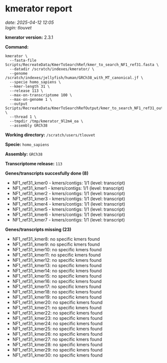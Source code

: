 # kmerator report
*date: 2025-04-12 12:05*  
*login: tlouvet*

**kmerator version:** 2.3.1

**Command:**

```
kmerator \
  --fasta-file Scripts/RecreateData/KmerToSearchRef/kmer_to_search_NF1_ref31.fasta \
  --datadir /scratch/indexes/kmerator/ \
  --genome /scratch/indexes/jellyfish/human/GRCh38_with_MT_canonical.jf \
  --specie homo_sapiens \
  --kmer-length 31 \
  --release 113 \
  --max-on-transcriptome 100 \
  --max-on-genome 1 \
  --output Scripts/RecreateData/KmerToSearchRefOutput/kmer_to_search_NF1_ref31_output \
  --thread 1 \
  --tmpdir /tmp/kmerator_9l2m4_oa \
  --assembly GRCh38
```

**Working directory:** `/scratch/users/tlouvet`

**Specie:** `homo_sapiens`

**Assembly:** `GRCh38`

**Transcriptome release:** `113`

**Genes/transcripts succesfully done (8)**

- NF1_ref31_kmer0 - kmers/contigs: 1/1 (level: transcript)
- NF1_ref31_kmer1 - kmers/contigs: 1/1 (level: transcript)
- NF1_ref31_kmer2 - kmers/contigs: 1/1 (level: transcript)
- NF1_ref31_kmer3 - kmers/contigs: 1/1 (level: transcript)
- NF1_ref31_kmer4 - kmers/contigs: 1/1 (level: transcript)
- NF1_ref31_kmer5 - kmers/contigs: 1/1 (level: transcript)
- NF1_ref31_kmer6 - kmers/contigs: 1/1 (level: transcript)
- NF1_ref31_kmer7 - kmers/contigs: 1/1 (level: transcript)


**Genes/transcripts missing (23)**

- NF1_ref31_kmer8: no specific kmers found
- NF1_ref31_kmer9: no specific kmers found
- NF1_ref31_kmer10: no specific kmers found
- NF1_ref31_kmer11: no specific kmers found
- NF1_ref31_kmer12: no specific kmers found
- NF1_ref31_kmer13: no specific kmers found
- NF1_ref31_kmer14: no specific kmers found
- NF1_ref31_kmer15: no specific kmers found
- NF1_ref31_kmer16: no specific kmers found
- NF1_ref31_kmer17: no specific kmers found
- NF1_ref31_kmer18: no specific kmers found
- NF1_ref31_kmer19: no specific kmers found
- NF1_ref31_kmer20: no specific kmers found
- NF1_ref31_kmer21: no specific kmers found
- NF1_ref31_kmer22: no specific kmers found
- NF1_ref31_kmer23: no specific kmers found
- NF1_ref31_kmer24: no specific kmers found
- NF1_ref31_kmer25: no specific kmers found
- NF1_ref31_kmer26: no specific kmers found
- NF1_ref31_kmer27: no specific kmers found
- NF1_ref31_kmer28: no specific kmers found
- NF1_ref31_kmer29: no specific kmers found
- NF1_ref31_kmer30: no specific kmers found
